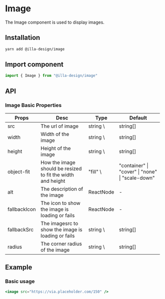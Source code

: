 # Image

The Image component is used to display images.

## Installation

```bash
yarn add @illa-design/image
```

## Import component

```jsx
import { Image } from "@illa-design/image"
```

## API

### Image Basic Properties

| Props        | Desc                                                        | Type      | Default                                                      |
| ------------ | ----------------------------------------------------------- | --------- | ------------------------------------------------------------ |
| src          | The url of image                                            | string \ | string[]                                         | -         |
| width        | Width of the image                                          | string \ | string[]                                         | -         |
| height       | Height of the image                                         | string \ | string[]                                         | -         |
| object-fit   | How the image should be resized to fit the width and height | "fill" \ | "container" \| "cover" \| "none" \| "scale-down" | "fill" |
| alt          | The description of the image                                | ReactNode | -                                                            |
| fallbackIcon | The icon to show the image is loading or fails              | ReactNode | -                                                            |
| fallbackSrc  | The imagesrc to show the image is loading or fails          | string \ | string[]                                         | -         |
| radius       | The corner radius of the image                              | string \ | string[]                                         | -         |

## Example

### Basic usage

```jsx
<image src="https://via.placeholder.com/150" />
```
